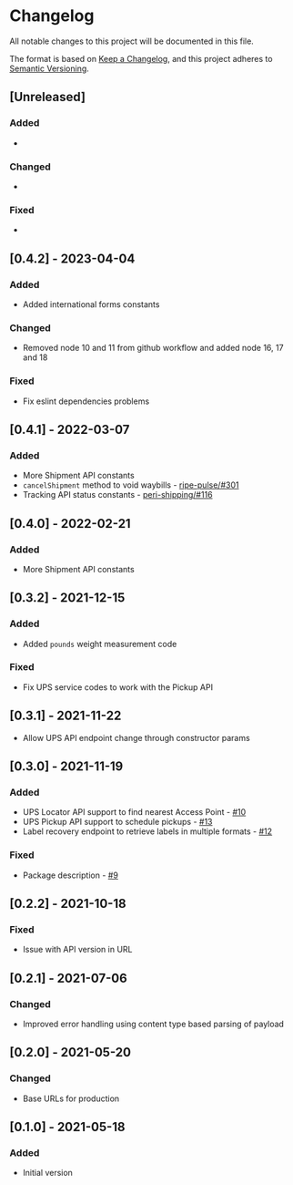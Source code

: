 # Changelog

All notable changes to this project will be documented in this file.

The format is based on [Keep a Changelog](https://keepachangelog.com/en/1.0.0/),
and this project adheres to [Semantic Versioning](https://semver.org/spec/v2.0.0.html).

## [Unreleased]

### Added

*

### Changed

*

### Fixed

*


## [0.4.2] - 2023-04-04

### Added

* Added international forms constants

### Changed

* Removed node 10 and 11 from github workflow and added node 16, 17 and 18

### Fixed

* Fix eslint dependencies problems

## [0.4.1] - 2022-03-07

### Added

* More Shipment API constants
* `cancelShipment` method to void waybills - [ripe-pulse/#301](https://github.com/ripe-tech/ripe-pulse/issues/301)
* Tracking API status constants - [peri-shipping/#116](https://github.com/ripe-tech/peri-shipping/issues/116)

## [0.4.0] - 2022-02-21

### Added

* More Shipment API constants

## [0.3.2] - 2021-12-15

### Added

* Added `pounds` weight measurement code

### Fixed

* Fix UPS service codes to work with the Pickup API

## [0.3.1] - 2021-11-22

* Allow UPS API endpoint change through constructor params

## [0.3.0] - 2021-11-19

### Added

* UPS Locator API support to find nearest Access Point - [#10](https://github.com/ripe-tech/ups-api-js/pull/10)
* UPS Pickup API support to schedule pickups - [#13](https://github.com/ripe-tech/ups-api-js/pull/13)
* Label recovery endpoint to retrieve labels in multiple formats - [#12](https://github.com/ripe-tech/ups-api-js/pull/12)

### Fixed

* Package description - [#9](https://github.com/ripe-tech/ups-api-js/pull/9)

## [0.2.2] - 2021-10-18

### Fixed

* Issue with API version in URL

## [0.2.1] - 2021-07-06

### Changed

* Improved error handling using content type based parsing of payload

## [0.2.0] - 2021-05-20

### Changed

* Base URLs for production

## [0.1.0] - 2021-05-18

### Added

* Initial version
